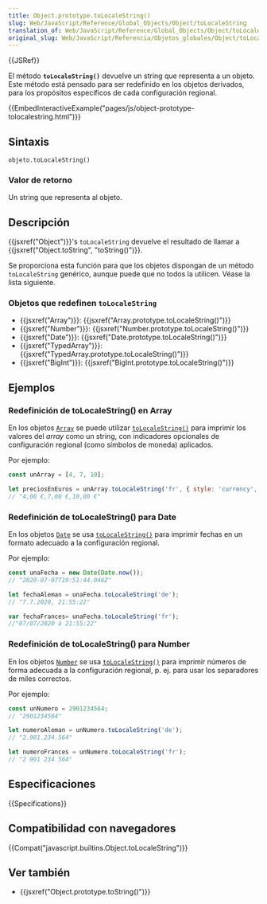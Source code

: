 ```yaml
---
title: Object.prototype.toLocaleString()
slug: Web/JavaScript/Reference/Global_Objects/Object/toLocaleString
translation_of: Web/JavaScript/Reference/Global_Objects/Object/toLocaleString
original_slug: Web/JavaScript/Referencia/Objetos_globales/Object/toLocaleString
---
```


{{JSRef}}

El método **`toLocaleString()`** devuelve un string que representa a un objeto. Este método está pensado para ser redefinido en los objetos derivados, para los propósitos específicos de cada configuración regional.

{{EmbedInteractiveExample("pages/js/object-prototype-tolocalestring.html")}}

## Sintaxis

```
objeto.toLocaleString()
```

### Valor de retorno

Un string que representa al objeto.

## Descripción

{{jsxref("Object")}}'s `toLocaleString` devuelve el resultado de llamar a {{jsxref("Object.toString", "toString()")}}.

Se proporciona esta función para que los objetos dispongan de un método `toLocaleString` genérico, aunque puede que no todos la utilicen. Véase la lista siguiente.

### Objetos que redefinen `toLocaleString`

- {{jsxref("Array")}}: {{jsxref("Array.prototype.toLocaleString()")}}
- {{jsxref("Number")}}: {{jsxref("Number.prototype.toLocaleString()")}}
- {{jsxref("Date")}}: {{jsxref("Date.prototype.toLocaleString()")}}
- {{jsxref("TypedArray")}}: {{jsxref("TypedArray.prototype.toLocaleString()")}}
- {{jsxref("BigInt")}}: {{jsxref("BigInt.prototype.toLocaleString()")}}

## Ejemplos

### Redefinición de toLocaleString() en Array

En los objetos [`Array`](/en-US/docs/Web/JavaScript/Reference/Global_Objects/Array) se puede utilizar [`toLocaleString()`](/en-US/docs/Web/JavaScript/Reference/Global_Objects/Array/toLocaleString) para imprimir los valores del _array_ como un string, con indicadores opcionales de configuración regional (como símbolos de moneda) aplicados.

Por ejemplo:

```js
const unArray = [4, 7, 10];

let preciosEnEuros = unArray.toLocaleString('fr', { style: 'currency', currency: 'EUR'});
// "4,00 €,7,00 €,10,00 €"
```

### Redefinición de toLocaleString() para Date

En los objetos [`Date`](/en-US/docs/Web/JavaScript/Reference/Global_Objects/Date) se usa [`toLocaleString()`](/en-US/docs/Web/JavaScript/Reference/Global_Objects/Date/toLocaleString) para imprimir fechas en un formato adecuado a la configuración regional.

Por ejemplo:

```js
const unaFecha = new Date(Date.now());
// "2020-07-07T19:51:44.046Z"

let fechaAleman = unaFecha.toLocaleString('de');
// "7.7.2020, 21:55:22"

var fechaFrances= unaFecha.toLocaleString('fr');
//"07/07/2020 à 21:55:22"
```

### Redefinición de toLocaleString() para Number

En los objetos [`Number`](/en-US/docs/Web/JavaScript/Reference/Global_Objects/Number) se usa [`toLocaleString()`](/en-US/docs/Web/JavaScript/Reference/Global_Objects/Number/toLocaleString) para imprimir números de forma adecuada a la configuración regional, p. ej. para usar los separadores de miles correctos.

Por ejemplo:

```js
const unNumero = 2901234564;
// "2901234564"

let numeroAleman = unNumero.toLocaleString('de');
// "2.901.234.564"

let numeroFrances = unNumero.toLocaleString('fr');
// "2 901 234 564"
```

## Especificaciones

{{Specifications}}

## Compatibilidad con navegadores

{{Compat("javascript.builtins.Object.toLocaleString")}}

## Ver también

- {{jsxref("Object.prototype.toString()")}}
